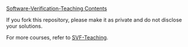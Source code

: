 [Software-Verification-Teaching Contents](https://github.com/SVF-tools/Teaching-Software-Verification/wiki)

If you fork this repository, please make it as private and do not disclose your solutions.


For more courses, refer to [SVF-Teaching](https://github.com/SVF-tools/SVF-Teaching).

